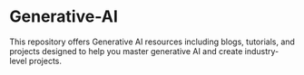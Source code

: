 # Generative-AI
This repository offers Generative AI resources including blogs, tutorials, and projects designed to help you master generative AI and create industry-level projects.
